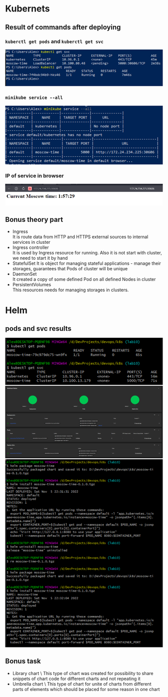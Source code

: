 # Kubernets
## Result of commands after deploying
### `kuberctl get pods` and `kuberctl get svc`
![image1](screens/pods_svc.png)
### `minikube service --all`
 ![image2](screens/service_all.png)
### IP of service in browser
![image3](screens/service_browser.png)

## Bonus theory part
- Ingress \
It is route data from HTTP and HTTPS external sources to internal services in cluster
- Ingress controller \
It is used by Ingress resource for running. Also it is not start with cluster, we need to start it by hand
- StatefulSet
It is object for managing stateful applications - manage their storages, guarantees that Pods of cluster will be unique
- DaemonSet \
It created a copy of some defined Pod on all defined Nodes in cluster
- PersistentVolumes \
This resources needs for managing storages in clusters.

# Helm
## pods and svc results
![image4](screens/helm-pods.png)
![image5](screens/health.png)
![image6](screens/helm-commands.png)
## Bonus task
- Library chart \ This type of chart was created for possibility to share snippets of chart code for different charts and not repeating it
- Umbrella chart \ This type of chart for unite of charts from different parts of elements which should be placed for some reason in one chart

